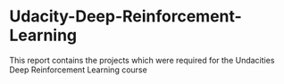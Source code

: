 # Udacity-Deep-Reinforcement-Learning
This report contains the projects which were required for the Undacities Deep Reinforcement Learning course
